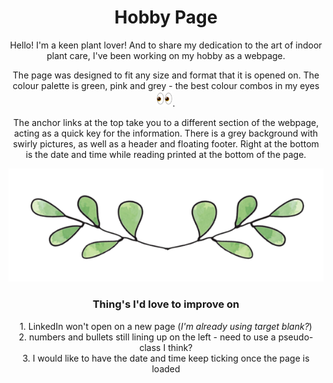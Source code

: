 <h1 align = "center">Hobby Page</h1> 


<p align = "center">Hello! I'm a keen plant lover! And to share my dedication to the art of indoor plant care, I've been working on my hobby as a webpage. </p>

<p align = "center">The page was designed to fit any size and format that it is opened on. The colour palette is green, pink and grey - the best colour combos in my eyes <img src="picture/eyes_1f440.png" width="25" height="25">.</p>

<p align = "center">The anchor links at the top take you to a different section of the webpage, acting as a quick key for the information. There is a grey background with swirly pictures, as well as a header and floating footer. Right at the bottom is the date and time while reading printed at the bottom of the page.</p>

<p align = "center"><img src="picture/divide.png" width="600"></p>


<h3 align = "center"><b>Thing's I'd love to improve on</h3></b>
<p align = "center">1. LinkedIn won't open on a new page (<em>I'm already using target blank?</em>)<br>
2. numbers and bullets still lining up on the left - need to use a pseudo-class I think?<br>
3. I would like to have the date and time keep ticking once the page is loaded</p>

